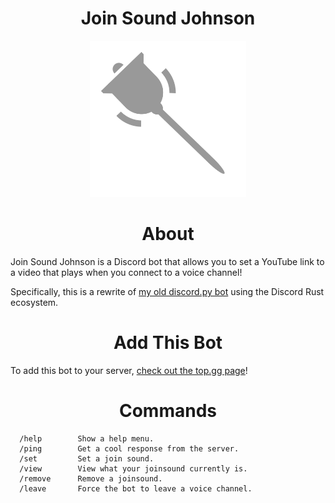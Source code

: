 <div align="center">
    <h1>Join Sound Johnson</h1>
    <img src="./icon.svg" width="250px">
</div>

<h1 align="center">About</h1>

Join Sound Johnson is a Discord bot that allows you to set a YouTube link to a video that plays when you connect to a voice channel!

Specifically, this is a rewrite of [my old discord.py bot](https://github.com/smallwoj/join-sound-johnson-py) using the Discord Rust ecosystem.

<h1 align="center">Add This Bot</h1>

To add this bot to your server, [check out the top.gg page](https://top.gg/bot/953092836608319549)!

<h1 align="center">Commands</h1>

```
  /help        Show a help menu.
  /ping        Get a cool response from the server.
  /set         Set a join sound.
  /view        View what your joinsound currently is.
  /remove      Remove a joinsound.
  /leave       Force the bot to leave a voice channel.
```
